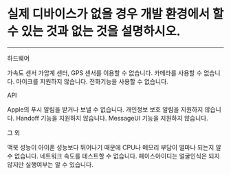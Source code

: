 # 실제 디바이스가 없을 경우 개발 환경에서 할 수 있는 것과 없는 것을 설명하시오.
---

하드웨어

가속도 센서 가압계 센터, GPS 센서를 이용할 수 없습니다.
카메라를 사용할 수 없습니다.
마이크를 지원하지 않습니다.
전화기능을 사용할 수 없습니다.

API

Apple의 푸시 알림을 받거나 보낼 수 없습니다.
개인정보 보호 알림을 지원하지 않습니다.
Handoff 기능을 지원하지 않습니다.
MessageUI 기능을 지원하지 않습니다.

그 외

맥북 성능이 아이폰 성능보다 뛰어나기 때문에 CPU나 메모리 부담이 얼마나 되는지 알 수 없습니다.
네트워크 속도를 테스트할 수 없습니다.
페이스아이디는 얼굴인식은 되지 않지만 실행여부는 알 수 있습니다.
